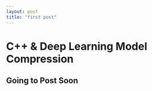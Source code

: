 ```yaml
---
layout: post
title: "first post"
---
```

# C++ & Deep Learning Model Compression

## Going to Post Soon
